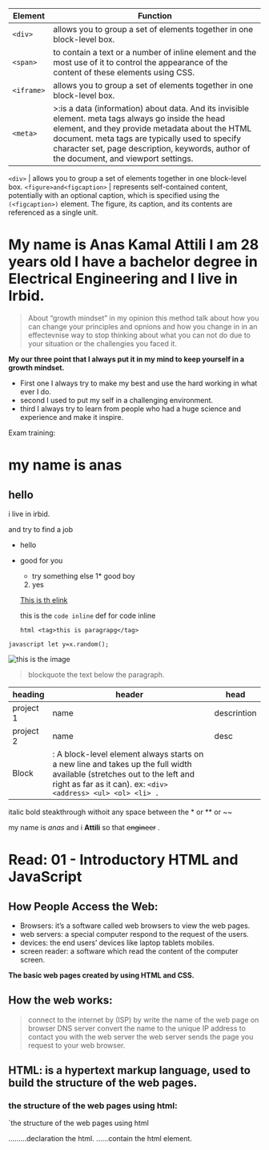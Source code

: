 Element   |  Function
-----------|-----------
`<div>`    | allows you to group a set of elements together in one block-level box.
`<span>`   |to contain a text or a number of inline element and the most use of it to control the appearance of the content of these elements using CSS.
`<iframe>` | allows you to group a set of elements together in one block-level box.
`<meta>`    |>:is a data (information) about data. And its invisible element. meta tags always go inside the head element, and they provide metadata about the HTML document. meta tags are typically used to specify character set, page description, keywords, author of the document, and viewport settings.

`<div>`    | allows you to group a set of elements together in one block-level box.
`<figure>and<figcaption>` | represents self-contained content, potentially with an optional caption, which is specified using the `(<figcaption>)` element. The figure, its caption, and its contents are referenced as a single unit.







# My name is Anas Kamal Attili I am 28 years old I have a bachelor degree in Electrical Engineering and I live in Irbid.

> About “growth mindset” in my opinion this method talk about how you can change your principles and opnions and how you change in in an effectevnise way to stop thinking about what you can not do due to your situation or the challengies you faced it.

**My our three point that I always put it in my mind to keep yourself in a growth mindset.**

* First one I always try to make my best and use the hard working in what ever I do.
* second I used to put my self in a challenging environment.
* third I always try to learn from people who had a huge science and experience and make it inspire.

Exam training:
# my name is anas
## hello 
i live in irbid. 

and try to find a job
* hello 
- good for you
  - try something else
   1* good boy
   2. yes
   
   [ This is th elink](http://google.com)
   
   this is the `code inline` def for code inline
   
   `html
<tag>this is paragrapg</tag>
`

`javascript
let y=x.random();
`

![this is the image](https://images.pexels.com/photos/302804/pexels-photo-302804.jpeg?auto=compress&cs=tinysrgb&dpr=1&w=500)

> blockquote the text below the paragraph.

| heading | header | head |
| --- | --- | --- |
| project 1 | name | descrintion |
| project 2 | name | desc |
| Block     | : A block-level element always starts on a new line and takes up the full width available (stretches out to the left and right as far as it can). ex: `<div> <address> <ul> <ol> <li> .`

  
italic bold steakthrough withoit any space between the * or ** or ~~

my name is *anas* and i **Attili** so that ~~engineer~~ .



# Read: 01 - Introductory HTML and JavaScript

## How People Access the Web:
* Browsers: it’s a software called web browsers to view the web pages.
* web servers: a special computer respond to the request of the users.
* devices: the end users’ devices like laptop tablets mobiles.
* screen reader: a software which read the content of the computer screen.

**The basic web pages created by using HTML and CSS.**

## How the web works:
> connect to the internet by (ISP) by write the name of the web page on browser
DNS server convert the name to the unique IP address to contact you with the web server
the web server sends the page you request to your web browser.

## HTML: is a hypertext markup language, used to build the structure of the web pages.
### the structure of the web pages using html:
`the structure of the web pages using html
<!DOCTYPE>.........declaration the html.
<html>......contain the html element.
<head> <title>.......to add a title for the web page tab.
<body>............contain all the visible element of the web pages.
//body can contain: header, paragraph, main, section, article, footer......//
open tag like<html> to indicate the tag's purpose.
close tag like</html> to indicate the end of the tag action.
Attributes: using in the open tag to provide additional information
about the contents of an element. ex:<p lang="en-us">Paragraph in English</p>.

versions of HTML.
HTML4-XHTML 1.0-HTML5
TO use each of them depending on the first tag of the declaration. ex:<!doctype html> for html5.

Comments on HTML:
`<!-- comment goes here -->`
add a comment to your code it’s a good idea to you when you return back to fix some problems make it easy or for if someone else needs to look at the code.

Id Attribute: The HTML id attribute is used to specify a unique id for an HTML element (the value must be unique within the HTML document).
ex: `<h1 id="myHeader">My Header</h1>.`

Class Attribute: The HTML class attribute is used to define equal styles for elements with the same class name.
ex: 
  `<h2 class="cities">London</h2>`
  `<h2 class="cities">Paris</h2>`

 Element  |  Function
-----------|-----------
Block      | : A block-level element always starts on a new line and takes up the full width available (stretches out to the left and right as far as it can).










